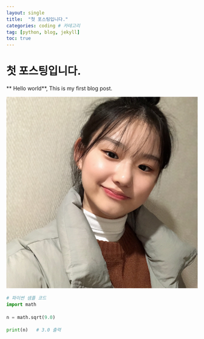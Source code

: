 ```yaml
---
layout: single
title:  "첫 포스팅입니다."
categories: coding # 카테고리
tag: [python, blog, jekyll]
toc: true
---
```


# 첫 포스팅입니다.

** Hello world**, This is my first blog post.

![프로필](../images/2021-01-13-first/프로필.jpg)

```python
# 파이썬 샘플 코드
import math
 
n = math.sqrt(9.0)
 
print(n)   # 3.0 출력
```